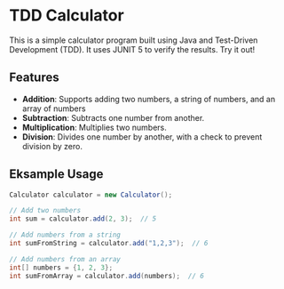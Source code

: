 
# TDD Calculator

This is a simple calculator program built using Java and Test-Driven Development (TDD). It uses JUNIT 5 to verify the results. Try it out!

## Features

- **Addition**: Supports adding two numbers, a string of numbers, and an array of numbers
- **Subtraction**: Subtracts one number from another.
- **Multiplication**: Multiplies two numbers.
- **Division**: Divides one number by another, with a check to prevent division by zero.

## Eksample Usage

```java
Calculator calculator = new Calculator();

// Add two numbers
int sum = calculator.add(2, 3);  // 5

// Add numbers from a string
int sumFromString = calculator.add("1,2,3");  // 6

// Add numbers from an array
int[] numbers = {1, 2, 3};
int sumFromArray = calculator.add(numbers);  // 6
